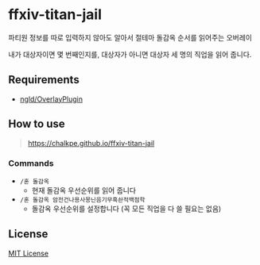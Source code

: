 # ffxiv-titan-jail

파티원 정보를 따로 입력하지 않아도 알아서 절테마 돌감옥 순서를 읽어주는 오버레이

내가 대상자이면 몇 번째인지를, 대상자가 아니면 대상자 세 명의 직업을 읽어 줍니다.

## Requirements

- [ngld/OverlayPlugin](https://github.com/ngld/OverlayPlugin)

## How to use

> https://chalkpe.github.io/ffxiv-titan-jail

### Commands

- `/혼 돌감옥`
  - 현재 돌감옥 우선순위를 읽어 줍니다
- `/혼 돌감옥 암전건나용사몽닌음기무흑솬적백점학`
  - 돌감옥 우선순위를 설정합니다 (꼭 모든 직업을 다 쓸 필요는 없음)

## License

[MIT License](LICENSE)